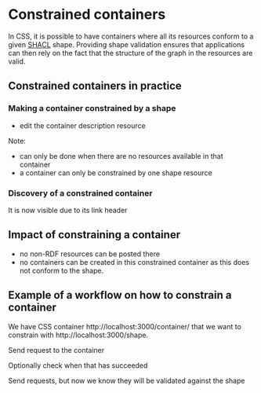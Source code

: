 # Constrained containers

In CSS, it is possible to have containers where all its resources conform to a given [SHACL](https://www.w3.org/TR/shacl/) shape.
Providing shape validation ensures that applications can then rely on the fact that 
the structure of the graph in the resources are valid.

## Constrained containers in practice

### Making a container constrained by a shape

* edit the container description resource

Note: 
* can only be done when there are no resources available in that container
* a container can only be constrained by one shape resource

### Discovery of a constrained container

It is now visible due to its link header

## Impact of constraining a container

* no non-RDF resources can be posted there
* no containers can be created in this constrained container as this does not conform to the shape.

## Example of a workflow on how to constrain a container
We have CSS container http://localhost:3000/container/ that we want to constrain with http://localhost:3000/shape.

Send request to the container

Optionally check when that has succeeded

Send requests, but now we know they will be validated against the shape
